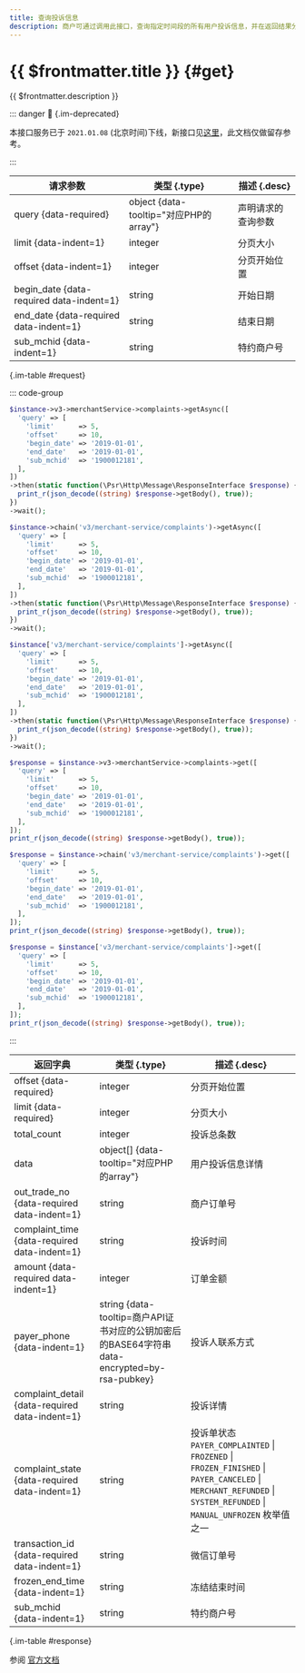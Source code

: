 ```yaml
---
title: 查询投诉信息
description: 商户可通过调用此接口，查询指定时间段的所有用户投诉信息，并在返回结果分页输出查询结果。对于服务商、渠道商，可通过调用此接口，查询指定子商户号对应子商户的投诉信息，若不指定，则查询所有子商户投诉信。
---
```


# {{ $frontmatter.title }} {#get}

{{ $frontmatter.description }}

::: danger :no_entry_sign: {.im-deprecated}

本接口服务已于 `2021.01.08` (北京时间)下线，新接口见[这里](/openapi/v3/merchant-service/complaints-v2)，此文档仅做留存参考。

:::

| 请求参数 | 类型 {.type} | 描述 {.desc}
| --- | --- | ---
| query {data-required} | object {data-tooltip="对应PHP的array"} | 声明请求的查询参数
| limit {data-indent=1} | integer | 分页大小
| offset {data-indent=1} | integer | 分页开始位置
| begin_date {data-required data-indent=1} | string | 开始日期
| end_date {data-required data-indent=1} | string | 结束日期
| sub_mchid {data-indent=1} | string | 特约商户号

{.im-table #request}

::: code-group

```php [异步纯链式]
$instance->v3->merchantService->complaints->getAsync([
  'query' => [
    'limit'      => 5,
    'offset'     => 10,
    'begin_date' => '2019-01-01',
    'end_date'   => '2019-01-01',
    'sub_mchid'  => '1900012181',
  ],
])
->then(static function(\Psr\Http\Message\ResponseInterface $response) {
  print_r(json_decode((string) $response->getBody(), true));
})
->wait();
```

```php [异步声明式]
$instance->chain('v3/merchant-service/complaints')->getAsync([
  'query' => [
    'limit'      => 5,
    'offset'     => 10,
    'begin_date' => '2019-01-01',
    'end_date'   => '2019-01-01',
    'sub_mchid'  => '1900012181',
  ],
])
->then(static function(\Psr\Http\Message\ResponseInterface $response) {
  print_r(json_decode((string) $response->getBody(), true));
})
->wait();
```

```php [异步属性式]
$instance['v3/merchant-service/complaints']->getAsync([
  'query' => [
    'limit'      => 5,
    'offset'     => 10,
    'begin_date' => '2019-01-01',
    'end_date'   => '2019-01-01',
    'sub_mchid'  => '1900012181',
  ],
])
->then(static function(\Psr\Http\Message\ResponseInterface $response) {
  print_r(json_decode((string) $response->getBody(), true));
})
->wait();
```

```php [同步纯链式]
$response = $instance->v3->merchantService->complaints->get([
  'query' => [
    'limit'      => 5,
    'offset'     => 10,
    'begin_date' => '2019-01-01',
    'end_date'   => '2019-01-01',
    'sub_mchid'  => '1900012181',
  ],
]);
print_r(json_decode((string) $response->getBody(), true));
```

```php [同步声明式]
$response = $instance->chain('v3/merchant-service/complaints')->get([
  'query' => [
    'limit'      => 5,
    'offset'     => 10,
    'begin_date' => '2019-01-01',
    'end_date'   => '2019-01-01',
    'sub_mchid'  => '1900012181',
  ],
]);
print_r(json_decode((string) $response->getBody(), true));
```

```php [同步属性式]
$response = $instance['v3/merchant-service/complaints']->get([
  'query' => [
    'limit'      => 5,
    'offset'     => 10,
    'begin_date' => '2019-01-01',
    'end_date'   => '2019-01-01',
    'sub_mchid'  => '1900012181',
  ],
]);
print_r(json_decode((string) $response->getBody(), true));
```

:::

| 返回字典 | 类型 {.type} | 描述 {.desc}
| --- | --- | ---
| offset {data-required} | integer | 分页开始位置
| limit {data-required} | integer | 分页大小
| total_count | integer | 投诉总条数
| data | object[] {data-tooltip="对应PHP的array"} | 用户投诉信息详情
| out_trade_no {data-required data-indent=1} | string | 商户订单号
| complaint_time {data-required data-indent=1} | string | 投诉时间
| amount {data-required data-indent=1} | integer | 订单金额
| payer_phone {data-indent=1} | string {data-tooltip=商户API证书对应的公钥加密后的BASE64字符串 data-encrypted=by-rsa-pubkey} | 投诉人联系方式
| complaint_detail {data-required data-indent=1} | string | 投诉详情
| complaint_state {data-required data-indent=1} | string | 投诉单状态<br/>`PAYER_COMPLAINTED` \| `FROZENED` \| `FROZEN_FINISHED` \| `PAYER_CANCELED` \| `MERCHANT_REFUNDED` \| `SYSTEM_REFUNDED` \| `MANUAL_UNFROZEN` 枚举值之一
| transaction_id {data-required data-indent=1} | string | 微信订单号
| frozen_end_time {data-indent=1} | string | 冻结结束时间
| sub_mchid {data-indent=1} | string | 特约商户号

{.im-table #response}

参阅 [官方文档](https://pay.weixin.qq.com/wiki/doc/apiv3/wxpay/tool/merchant-service/chapter3_1.shtml)
